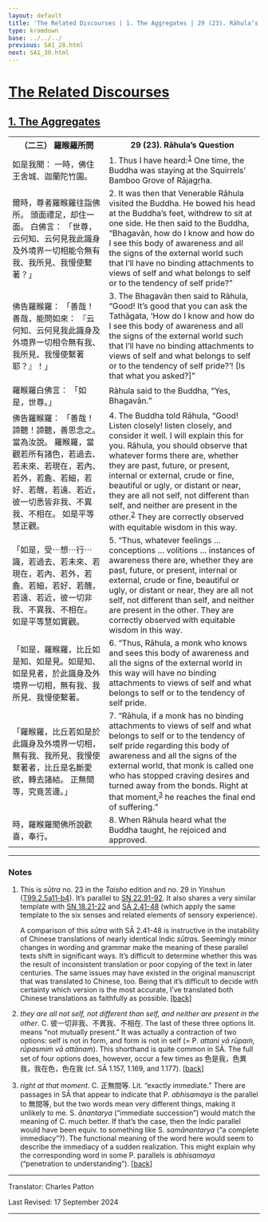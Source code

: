 ```yaml
---
layout: default
title: 'The Related Discourses | 1. The Aggregates | 29 (23). Rāhula’s Question'
type: kramdown
base: ../../../
previous: SA1_28.html
next: SA1_30.html
---
```


<h1><a href='../index.html'>The Related Discourses</a></h1>
<h2><a href='index.html'>1. The Aggregates</a></h2>

<table class="trans">
  <th class='ch'>（二三） 羅睺羅所問</th>
  <th class='en'>29 (23). Rāhula’s Question</th>
  <tr>
    <td class="ch" title='t99.2.5a11'>如是我聞： 一時，佛住王舍城、迦蘭陀竹園。</td>
    <td id='p1'>1. Thus I have heard:<sup id="ref1"><a href="#n1">1</a></sup> One time, the Buddha was staying at the Squirrels’ Bamboo Grove of Rājagṛha.</td>
  </tr>
  <tr>
    <td class="ch" title='t99.2.5a12'>爾時，尊者羅睺羅往詣佛所。 頭面禮足，却住一面。 白佛言： 「世尊，云何知、云何見我此識身及外境界一切相能令無有我、我所見、我慢使繫著？」</td>
    <td id='p2'>2. It was then that Venerable Rāhula visited the Buddha. He bowed his head at the Buddha’s feet, withdrew to sit at one side. He then said to the Buddha, “Bhagavān, how do I know and how do I see this body of awareness and all the signs of the external world such that I’ll have no binding attachments to views of self and what belongs to self or to the tendency of self pride?”</td>
  </tr>
  <tr>
    <td class="ch" title='t99.2.5a15'>佛告羅睺羅： 「善哉！善哉，能問如來： 『云何知、云何見我此識身及外境界一切相令無有我、我所見、我慢使繫著耶？』！」</td>
    <td id='p3'>3. The Bhagavān then said to Rāhula, “Good! It’s good that you can ask the Tathāgata, ‘How do I know and how do I see this body of awareness and all the signs of the external world such that I’ll have no binding attachments to views of self and what belongs to self or to the tendency of self pride?’! [Is that what you asked?]”</td>
  </tr>
  <tr>
    <td class="ch" title='t99.2.5a18'>羅睺羅白佛言： 「如是，世尊。」</td>
    <td>Rāhula said to the Buddha, “Yes, Bhagavān.”</td>
  </tr>
  <tr>
    <td class="ch" title='t99.2.5a18'>佛告羅睺羅： 「善哉！諦聽！諦聽，善思念之。 當為汝說。 羅睺羅，當觀若所有諸色，若過去、若未來、若現在，若內、若外，若麁、若細，若好、若醜，若遠、若近，彼一切悉皆非我、不異我、不相在。 如是平等慧正觀。</td>
    <td id='p4'>4. The Buddha told Rāhula, “Good! Listen closely! listen closely, and consider it well. I will explain this for you. Rāhula, you should observe that whatever forms there are, whether they are past, future, or present, internal or external, crude or fine, beautiful or ugly, or distant or near, they are all not self, not different than self, and neither are present in the other.<sup id="ref2"><a href="#n2">2</a></sup> They are correctly observed with equitable wisdom in this way.</td>
  </tr>
  <tr>
    <td class="ch" title='t99.2.5a23'>「如是，受⋯想⋯行⋯識，若過去、若未來、若現在，若內、若外，若麁、若細，若好、若醜，若遠、若近，彼一切非我、不異我、不相在。 如是平等慧如實觀。</td>
    <td id='p5'>5. “Thus, whatever feelings … conceptions … volitions … instances of awareness there are, whether they are past, future, or present, internal or external, crude or fine, beautiful or ugly, or distant or near, they are all not self, not different than self, and neither are present in the other. They are correctly observed with equitable wisdom in this way.</td>
  </tr>
  <tr>
    <td class="ch" title='t99.2.5a26'>「如是，羅睺羅，比丘如是知、如是見。如是知、如是見者，於此識身及外境界一切相，無有我、我所見、我慢使繫著。</td>
    <td id='p6'>6. “Thus, Rāhula, a monk who knows and sees this body of awareness and all the signs of the external world in this way will have no binding attachments to views of self and what belongs to self or to the tendency of self pride.</td>
  </tr>
  <tr>
    <td class="ch" title='t99.2.5a29'>「羅睺羅，比丘若如是於此識身及外境界一切相，無有我、我所見、我慢使繫著者，比丘是名斷愛欲，轉去諸結。 正無間等，究竟苦邊。」</td>
    <td id='p7'>7. “Rāhula, if a monk has no binding attachments to views of self and what belongs to self or to the tendency of self pride regarding this body of awareness and all the signs of the external world, that monk is called one who has stopped craving desires and turned away from the bonds. Right at that moment,<sup id="ref3"><a href="#n3">3</a></sup> he reaches the final end of suffering.”</td>
  </tr>
  <tr>
    <td class="ch" title='t99.2.5b3'>時，羅睺羅聞佛所說歡喜，奉行。</td>
    <td id='p8'>8. When Rāhula heard what the Buddha taught, he rejoiced and approved.</td>
  </tr>
</table>

<hr/>

<h3 id="notes">Notes</h3>

<ol>
<li id="n1"><p>This is <em>sūtra</em> no. 23 in the <cite>Taisho</cite> edition and no. 29 in Yinshun (<a href="https://cbetaonline.dila.edu.tw/zh/T02n0099_p0005a11" target="_blank">T99.2.5a11-b4</a>). It’s parallel to <a href="https://suttacentral.net/sn22.91" target="_blank">SN 22.91-92</a>. It also shares a very similar template with <a href="https://suttacentral.net/sn18.21" target="_blank">SN 18.21-22</a> and <a href="../02/SA2_41-48.html" target="_blank">SĀ 2.41-48</a> (which apply the same template to the six senses and related elements of sensory experience).</p>
<p>A comparison of this <em>sūtra</em> with SĀ 2.41-48 is instructive in the instability of Chinese translations of nearly identical Indic <em>sūtra</em>s. Seemingly minor changes in wording and grammar make the meaning of these parallel texts shift in significant ways. It’s difficult to determine whether this was the result of inconsistent translation or poor copying of the text in later centuries. The same issues may have existed in the original manuscript that was translated to Chinese, too. Being that it’s difficult to decide with certainty which version is the most accurate, I’ve translated both Chinese translations as faithfully as possible. [<a href="#ref1">back</a>]</p></li>
<li id="n2"><p><em>they are all not self, not different than self, and neither are present in the other</em>. C. 彼一切非我、不異我、不相在. The last of these three options lit. means “not mutually present.” It was actually a contraction of two options: self is not in form, and form is not in self (= P. <em>attani vā rūpaṁ, rūpasmiṁ vā attānaṁ</em>). This shorthand is quite common in SĀ. The full set of four options does, however, occur a few times as 色是我，色異我，我在色，色在我 (cf. SĀ 1.157, 1.169, and 1.177). [<a href="#ref2">back</a>]</p></li>
<li id="n3"><p><em>right at that moment</em>. C. 正無間等. Lit. “exactly immediate.” There are passages in SĀ that appear to indicate that P. <em>abhisamaya</em> is the parallel to 無間等, but the two words mean very different things, making it unlikely to me. S. <em>ānantarya</em> (“immediate succession”) would match the meaning of C. much better. If that’s the case, then the Indic parallel would have been equiv. to something like S. <em>samānantarya</em> (“a complete immediacy”?). The functional meaning of the word here would seem to describe the immediacy of a sudden realization. This might explain why the corresponding word in some P. parallels is <em>abhisamaya</em> (“penetration to understanding”). [<a href="#ref3">back</a>]</p></li>
</ol>
<hr/>

<p class="translator">Translator: Charles Patton</p>
<p class='revised'>Last Revised: 17 September 2024</p>

<hr/>